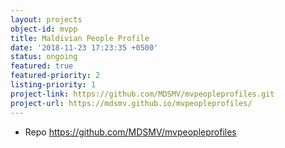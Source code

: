 ```yaml
---
layout: projects
object-id: mvpp
title: Maldivian People Profile
date: '2018-11-23 17:23:35 +0500'
status: ongoing
featured: true
featured-priority: 2
listing-priority: 1
project-link: https://github.com/MDSMV/mvpeopleprofiles.git
project-url: https://mdsmv.github.io/mvpeopleprofiles/
---
```

* Repo
https://github.com/MDSMV/mvpeopleprofiles
